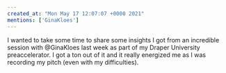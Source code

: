 ```yaml
---
created_at: "Mon May 17 12:07:07 +0000 2021"
mentions: ['GinaKloes']
---
```


I wanted to take some time to share some insights I got from an incredible session with @GinaKloes last week as part of my Draper University preaccelerator. I got a ton out of it and it really energized me as I was recording my pitch (even with my difficulties).